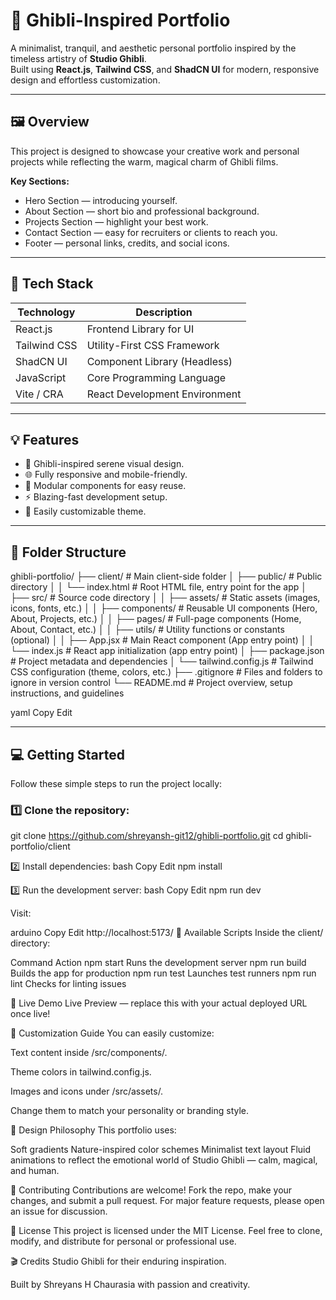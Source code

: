 # 🌿 Ghibli-Inspired Portfolio

A minimalist, tranquil, and aesthetic personal portfolio inspired by the timeless artistry of **Studio Ghibli**.  
Built using **React.js**, **Tailwind CSS**, and **ShadCN UI** for modern, responsive design and effortless customization.

---

## 🖼️ Overview

This project is designed to showcase your creative work and personal projects while reflecting the warm, magical charm of Ghibli films.

**Key Sections:**

- Hero Section — introducing yourself.
- About Section — short bio and professional background.
- Projects Section — highlight your best work.
- Contact Section — easy for recruiters or clients to reach you.
- Footer — personal links, credits, and social icons.

---

## 🚀 Tech Stack

| Technology     | Description                     |
|----------------|---------------------------------|
| React.js       | Frontend Library for UI         |
| Tailwind CSS   | Utility-First CSS Framework     |
| ShadCN UI      | Component Library (Headless)    |
| JavaScript     | Core Programming Language       |
| Vite / CRA     | React Development Environment   |

---

## 💡 Features

- 🎴 Ghibli-inspired serene visual design.
- 🌐 Fully responsive and mobile-friendly.
- 🧱 Modular components for easy reuse.
- ⚡ Blazing-fast development setup.
- 🎨 Easily customizable theme.

---

## 📂 Folder Structure

ghibli-portfolio/
├── client/                       # Main client-side folder
│   ├── public/                   # Public directory
│   │   └── index.html            # Root HTML file, entry point for the app
│   ├── src/                      # Source code directory
│   │   ├── assets/               # Static assets (images, icons, fonts, etc.)
│   │   ├── components/           # Reusable UI components (Hero, About, Projects, etc.)
│   │   ├── pages/                # Full-page components (Home, About, Contact, etc.)
│   │   ├── utils/                # Utility functions or constants (optional)
│   │   ├── App.jsx               # Main React component (App entry point)
│   │   └── index.js              # React app initialization (app entry point)
│   ├── package.json              # Project metadata and dependencies
│   └── tailwind.config.js        # Tailwind CSS configuration (theme, colors, etc.)
├── .gitignore                    # Files and folders to ignore in version control
└── README.md                     # Project overview, setup instructions, and guidelines


yaml
Copy
Edit

---

## 💻 Getting Started

Follow these simple steps to run the project locally:

### 1️⃣ Clone the repository:

git clone https://github.com/shreyansh-git12/ghibli-portfolio.git
cd ghibli-portfolio/client


2️⃣ Install dependencies:
bash
Copy
Edit
npm install

3️⃣ Run the development server:
bash
Copy
Edit
npm run dev


Visit:

arduino
Copy
Edit
http://localhost:5173/
🔧 Available Scripts
Inside the client/ directory:


Command	Action
npm start	Runs the development server
npm run build	Builds the app for production
npm run test	Launches test runners
npm run lint	Checks for linting issues


📌 Live Demo
Live Preview — replace this with your actual deployed URL once live!

📐 Customization Guide
You can easily customize:

Text content inside /src/components/.

Theme colors in tailwind.config.js.

Images and icons under /src/assets/.

Change them to match your personality or branding style.



🧙 Design Philosophy
This portfolio uses:

Soft gradients
Nature-inspired color schemes
Minimalist text layout
Fluid animations
to reflect the emotional world of Studio Ghibli — calm, magical, and human.

🤝 Contributing
Contributions are welcome!
Fork the repo, make your changes, and submit a pull request.
For major feature requests, please open an issue for discussion.

📜 License
This project is licensed under the MIT License.
Feel free to clone, modify, and distribute for personal or professional use.

🎬 Credits
Studio Ghibli for their enduring inspiration.

Built by Shreyans H Chaurasia with passion and creativity.



